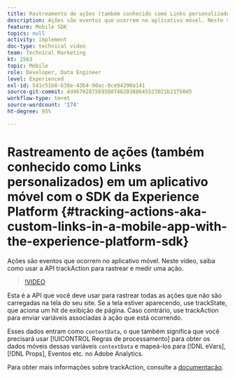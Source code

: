 ```yaml
---
title: Rastreamento de ações (também conhecido como Links personalizados) em um aplicativo móvel com o SDK da Experience Platform
description: Ações são eventos que ocorrem no aplicativo móvel. Neste vídeo, saiba como usar a API trackAction para rastrear e medir uma ação.
feature: Mobile SDK
topics: null
activity: implement
doc-type: technical video
team: Technical Marketing
kt: 2563
topic: Mobile
role: Developer, Data Engineer
level: Experienced
exl-id: 541c51b8-638e-43b4-90ac-0ce94290a141
source-git-commit: 4d467928756950074620388645523021b21fb0d5
workflow-type: tm+mt
source-wordcount: '174'
ht-degree: 95%

---
```


# Rastreamento de ações (também conhecido como Links personalizados) em um aplicativo móvel com o SDK da Experience Platform {#tracking-actions-aka-custom-links-in-a-mobile-app-with-the-experience-platform-sdk}

Ações são eventos que ocorrem no aplicativo móvel. Neste vídeo, saiba como usar a API trackAction para rastrear e medir uma ação.

>[!VIDEO](https://video.tv.adobe.com/v/26268/?quality=12&learn=on)

Esta é a API que você deve usar para rastrear todas as ações que não são carregadas na tela do seu site. Se a tela estiver aparecendo, use trackState, que aciona um hit de exibição de página. Caso contrário, use trackAction para enviar variáveis associadas à ação que está ocorrendo.

Esses dados entram como `contextData`, o que também significa que você precisará usar [!UICONTROL Regras de processamento] para obter os dados móveis dessas variáveis `contextData` e mapeá-los para [!DNL eVars], [!DNL Props], Eventos etc. no Adobe Analytics.

Para obter mais informações sobre trackAction, consulte a [documentação](https://developer.adobe.com/client-sdks/documentation/getting-started/track-events/#track-user-actions-for-adobe-analytics).
